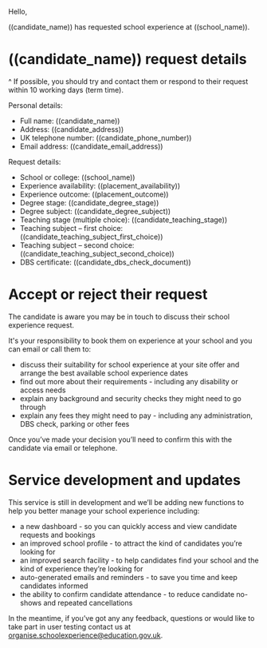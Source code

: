 Hello,

((candidate_name)) has requested school experience at ((school_name)).

# ((candidate_name)) request details

^ If possible, you should try and contact them or respond to their request within 10 working days (term time).

Personal details:

* Full name: ((candidate_name))
* Address: ((candidate_address))
* UK telephone number: ((candidate_phone_number))
* Email address: ((candidate_email_address))

Request details:

* School or college: ((school_name))
* Experience availability: ((placement_availability))
* Experience outcome: ((placement_outcome))
* Degree stage: ((candidate_degree_stage))
* Degree subject: ((candidate_degree_subject))
* Teaching stage (multiple choice): ((candidate_teaching_stage))
* Teaching subject – first choice: ((candidate_teaching_subject_first_choice))
* Teaching subject – second choice: ((candidate_teaching_subject_second_choice))
* DBS certificate: ((candidate_dbs_check_document))

# Accept or reject their request

The candidate is aware you may be in touch to discuss their school experience request.

It's your responsibility to book them on experience at your school and you can email or call them to:

* discuss their suitability for school experience at your site
offer and arrange the best available school experience dates
* find out more about their requirements - including any disability or access needs
* explain any background and security checks they might need to go through
* explain any fees they might need to pay - including any administration, DBS check, parking or other fees

Once you’ve made your decision you’ll need to confirm this with the candidate via email or telephone.

# Service development and updates

This service is still in development and we’ll be adding new functions to help you better manage your school experience including:

* a new dashboard - so you can quickly access and view candidate requests and bookings
* an improved school profile - to attract the kind of candidates you’re looking for
* an improved search facility - to help candidates find your school and the kind of experience they’re looking for
* auto-generated emails and reminders - to save you time and keep candidates informed
* the ability to confirm candidate attendance - to reduce candidate no-shows and repeated cancellations

In the meantime, if you’ve got any any feedback, questions or would like to take part in user testing contact us at organise.schoolexperience@education.gov.uk.